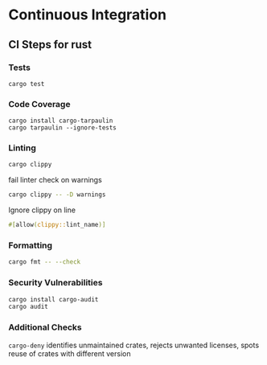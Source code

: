 # Continuous Integration
## CI Steps for rust
### Tests
```
cargo test
```
### Code Coverage
```
cargo install cargo-tarpaulin
cargo tarpaulin --ignore-tests
```
### Linting
```bash
cargo clippy
```
fail linter check on warnings
```bash
cargo clippy -- -D warnings
```
Ignore clippy on line
```rust
#[allow(clippy::lint_name)]
```
### Formatting
```bash
cargo fmt -- --check
```
### Security Vulnerabilities
```bash
cargo install cargo-audit
cargo audit
```
### Additional Checks
`cargo-deny` identifies unmaintained crates, rejects unwanted licenses, spots reuse of crates with different version

